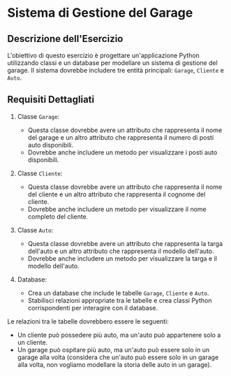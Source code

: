 # Sistema di Gestione del Garage

## Descrizione dell'Esercizio

L'obiettivo di questo esercizio è progettare un'applicazione Python utilizzando classi e un database per modellare un sistema di gestione del garage. Il sistema dovrebbe includere tre entità principali: `Garage`, `Cliente` e `Auto`.

## Requisiti Dettagliati

1. Classe `Garage`: 
   - Questa classe dovrebbe avere un attributo che rappresenta il nome del garage e un altro attributo che rappresenta il numero di posti auto disponibili. 
   - Dovrebbe anche includere un metodo per visualizzare i posti auto disponibili.

2. Classe `Cliente`: 
   - Questa classe dovrebbe avere un attributo che rappresenta il nome del cliente e un altro attributo che rappresenta il cognome del cliente. 
   - Dovrebbe anche includere un metodo per visualizzare il nome completo del cliente.

3. Classe `Auto`: 
   - Questa classe dovrebbe avere un attributo che rappresenta la targa dell'auto e un altro attributo che rappresenta il modello dell'auto. 
   - Dovrebbe anche includere un metodo per visualizzare la targa e il modello dell'auto.

4. Database: 
   - Crea un database che include le tabelle `Garage`, `Cliente` e `Auto`. 
   - Stabilisci relazioni appropriate tra le tabelle e crea classi Python corrispondenti per interagire con il database.

Le relazioni tra le tabelle dovrebbero essere le seguenti:

- Un cliente può possedere più auto, ma un'auto può appartenere solo a un cliente.
- Un garage può ospitare più auto, ma un'auto può essere solo in un garage alla volta (considera che un'auto può essere solo in un garage alla volta, non vogliamo modellare la storia delle auto in un garage).
